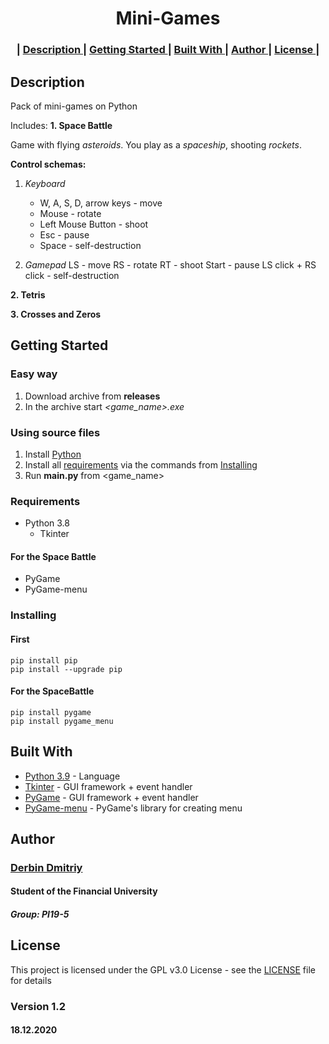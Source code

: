 <h1 align="center">
    Mini-Games
</h1>

<h3 align="center"> |
    <a href="#Description"> Description </a> |
    <a href="#Getting-Started"> Getting Started </a> |
    <a href="#Built-With"> Built With </a> |
    <a href="#Author"> Author </a> |
    <a href="#License"> License </a> |
</h3> 

## Description

Pack of mini-games on Python

Includes:
**1. Space Battle**

Game with flying _asteroids_. You play as a _spaceship_, shooting _rockets_.

**Control schemas:**

1) _Keyboard_
    * W, A, S, D, arrow keys - move
    * Mouse - rotate
    * Left Mouse Button - shoot
    * Esc - pause
    * Space - self-destruction
    
2) _Gamepad_
    LS - move
    RS - rotate
    RT - shoot
    Start - pause
    LS click + RS click - self-destruction
        
**2. Tetris**
    
    
**3. Crosses and Zeros**

## Getting Started

### Easy way

1. Download archive from **releases**
2. In the archive start _<game_name>.exe_

### Using source files
1. Install [Python](https://www.python.org/)
2. Install all [requirements](#Requirements) via the commands from [Installing](#Installing)
3. Run **main.py** from <game_name>


### Requirements

* Python 3.8
    * Tkinter

#### For the Space Battle

* PyGame
* PyGame-menu


### Installing

#### First
```
pip install pip
pip install --upgrade pip
```
#### For the SpaceBattle
```
pip install pygame
pip install pygame_menu
```


## Built With

* [Python 3.9](https://www.python.org) - Language
* [Tkinter](https://tkdocs.com) - GUI framework + event handler
* [PyGame](https://www.pygame.org/news) - GUI framework + event handler
* [PyGame-menu](https://pygame-menu.readthedocs.io/en/latest/) - PyGame's library for creating menu


## Author

### [**Derbin Dmitriy**](https://github.com/T1GIT)

#### Student of the Financial University
##### Group: PI19-5


## License

This project is licensed under the GPL v3.0 License - see the [LICENSE](LICENSE) file for details


### Version 1.2
#### 18.12.2020

